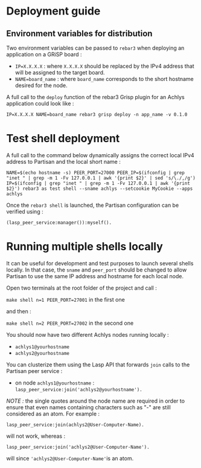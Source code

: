 # Deployment guide

## Environment variables for distribution
Two environment variables can be passed to `rebar3` when deploying an application on a GRiSP board : 

- `IP=X.X.X.X` : where `X.X.X.X` should be replaced by the IPv4 address that will be assigned to the target board.
- `NAME=board_name` : where `board_name` corresponds to the short hostname desired for the node.

A full call to the `deploy` function of the rebar3 Grisp plugin for an Achlys application could look like :

`IP=X.X.X.X NAME=board_name rebar3 grisp deploy -n app_name -v 0.1.0`

# Test shell deployment

A full call to the command below dynamically assigns the correct local IPv4 address to Partisan and the local short name :

`NAME=$(echo hostname -s) PEER_PORT=27000 PEER_IP=$(ifconfig | grep "inet " | grep -m 1 -Fv 127.0.0.1 | awk '{print $2}' | sed 's/\./,/g') IP=$(ifconfig | grep "inet " | grep -m 1 -Fv 127.0.0.1 | awk '{print $2}') rebar3 as test shell --sname achlys --setcookie MyCookie --apps achlys`

Once the `rebar3 shell` is launched, the Partisan configuration can be verified using :

`(lasp_peer_service:manager()):myself().`

# Running multiple shells locally

It can be useful for development and test purposes to launch several shells
locally. In that case, the `sname` and `peer_port` should be changed to
allow Partisan to use the same IP address and hostname for each local node.

Open two terminals at the root folder of the project and call :

`make shell n=1 PEER_PORT=27001` in the first one

and then :

`make shell n=2 PEER_PORT=27002` in the second one

You should now have two different Achlys nodes running locally :

- `achlys1@yourhostname`
- `achlys2@yourhostname`

You can clusterize them using the Lasp API that forwards `join` calls to
the Partisan peer service :

- on node `achlys1@yourhostname` :
`lasp_peer_service:join('achlys2@yourhostname').`

_NOTE :_ the single quotes around the node name are required in order to
ensure that even names containing characters such as "-" are still
considered as an atom. For example :

`lasp_peer_service:join(achlys2@User-Computer-Name).`

will not work, whereas :

`lasp_peer_service:join('achlys2@User-Computer-Name').`

will since `'achlys2@User-Computer-Name'`is an atom.